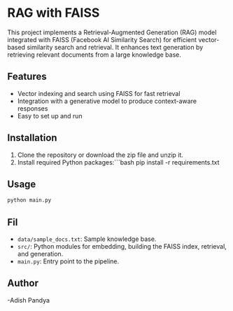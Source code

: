 # RAG with FAISS

This project implements a Retrieval-Augmented Generation (RAG) model integrated with FAISS (Facebook AI Similarity Search) for efficient vector-based similarity search and retrieval. It enhances text generation by retrieving relevant documents from a large knowledge base.

## Features

- Vector indexing and search using FAISS for fast retrieval
- Integration with a generative model to produce context-aware responses
- Easy to set up and run

## Installation

1. Clone the repository or download the zip file and unzip it.
2. Install required Python packages:```bash
pip install -r requirements.txt


## Usage

```bash
python main.py
```

## Fil
- `data/sample_docs.txt`: Sample knowledge base.
- `src/`: Python modules for embedding, building the FAISS index, retrieval, and generation.
- `main.py`: Entry point to the pipeline.

## Author 
-Adish Pandya

